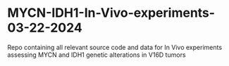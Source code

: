 # MYCN-IDH1-In-Vivo-experiments-03-22-2024
Repo containing all relevant source code and data for In Vivo experiments assessing MYCN and IDH1 genetic alterations in V16D tumors
